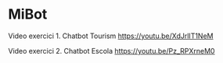 # MiBot

Video exercici 1. Chatbot Tourism
https://youtu.be/XdJrlIT1NeM

Video exercici 2. Chatbot Escola
https://youtu.be/Pz_RPXrneM0
